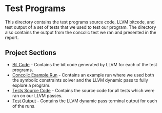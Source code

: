 # Test Programs

This directory contains the test programs source code, LLVM bitcode, and test output of a set of tests that we used to test our program. The directory also contains the output from the concolic test we ran and presented in the report.

## Project Sections

* [Bit Code](./bit_code/) - Contains the bit code generated by LLVM for each of the test programs.
* [Concolic Example Run](./concolic_example_run/) - Contains an example run where we used both the symbolic constraints solver and the LLVM dynamic pass to fully explore a program.
* [Tests Source Code](./tests_source_code/) - Contains the source code for all tests which were ran on our LLVM passes.
* [Test Output](./test_output) - Contains the LLVM dynamic pass terminal output for each of the runs.
